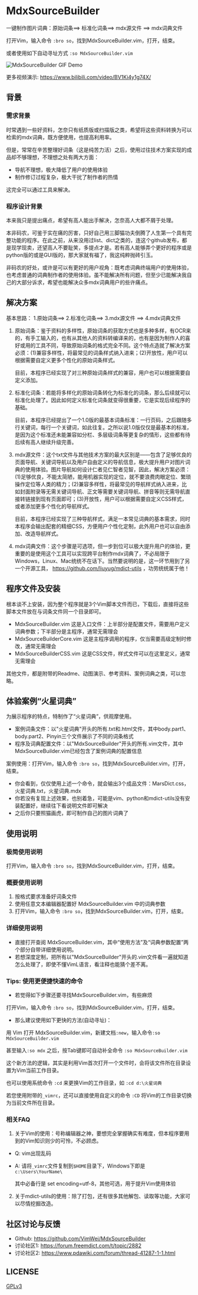 # MdxSourceBuilder

一键制作图片词典：原始词条==> 标准化词条==> mdx源文件 ==> mdx词典文件

打开Vim，输入命令 `:bro so`，找到MdxSourceBuilder.vim，打开，结束。

或者使用如下自动寻址方式 `:so MdxSourceBuilder.vim`

![MdxSourceBuilder GIF Demo](https://raw.githubusercontent.com/VimWei/MdxSourceBuilder/master/MdxSourceBuilderDemo.gif)

更多视频演示: https://www.bilibili.com/video/BV1Ki4y1g74X/

## 背景

### 需求背景

时常遇到一些好资料，怎奈只有纸质版或扫描版之类，希望将这些资料转换为可以检索的mdx词典，既方便使用，也提高利用率。

但是，常常在辛苦整理好词条（这是纯苦力活）之后，使用过往技术方案实现的成品却不够理想，不理想之处有两大方面：

* 导航不理想，极大降低了用户的使用体验
* 制作修订过程复杂，极大干扰了制作者的热情

这完全可以通过工具来解决。

### 程序设计背景

本来我只是提出痛点，希望有高人能出手解决，怎奈高人大都不屑于处理。

本非码农，可鉴于实在痛的厉害，只好自己用三脚猫功夫倒腾了人生第一个具有完整功能的程序。在此之前，从来没用过list、dict之类的，连这个github发布，都是现学现卖，还望高人不要耻笑，多提点才是。若有高人能够弄个更好的程序或是python版的或是GUI版的，那大家就有福了，我这纯粹抛砖引玉。

非码农的好处，或许是可以有更好的用户视角：既考虑词典终端用户的使用体验，也考虑普通的词典制作者的使用体验。虽不能解决所有问题，但至少已能解决我自己的大部分诉求，希望也能解决众多mdx词典用户的些许痛点。

## 解决方案

基本思路： 1.原始词条==> 2.标准化词条==> 3.mdx源文件 ==> 4.mdx词典文件

1. 原始词条：鉴于资料的多样性，原始词条的获取方式也是多种多样，有OCR来的，有手工输入的，也有从其他人的资料转编译来的，也有是因为制作人的喜好或用的工具不同，导致原始词条的格式完全不同。这个特点造就了解决方案必须：(1)兼容多样性，将最常见的词条样式纳入进来；(2)开放性，用户可以根据需要自定义更多个性化的原始词条样式。

    目前，本程序已经实现了对三种原始词条样式的兼容，用户也可以根据需要自定义添加。

2. 标准化词条：若能将多样化的原始词条转化为标准化的词条，那么后续就可以标准化处理了。因此如何定义标准化词条就变得很重要，它是实现后续程序的基础。

    目前，本程序已经提出了一个1.0版的最基本词条标准：一行页码，之后跟随多行关键词，每行一个关键词，如此往复。之所以说1.0版仅仅是最基本的标准，是因为这个标准还未能兼容如分栏、多层级词条等更复杂的情形，这些都有待后续有高人继续升级完善。

3. mdx源文件：这个txt文件与其他技术方案的最大区别是——包含了足够优良的页面导航、关键词导航以及用户自由定义的导航信息，极大提升用户对图片词典的使用体验。图片导航如何设计仁者见仁智者见智，因此，解决方案必须：(1)足够优良，不能太简陋，能用机器实现的定位，就不要浪费肉眼定位、繁琐操作定位等人类的精力；(2)兼容多样性，将最常见的导航样式纳入进来，比如封面附录等无需关键词导航、正文等需要关键词导航、拼音等则无需导航直接转链接到现有页面即可；(3)开放性，用户可以根据需要自定义CSS样式，或者添加更多个性化的导航样式。

    目前，本程序已经实现了三种导航样式，满足一本常见词典的基本需求，同时本程序会输出配套的精细CSS，方便用户个性化定制，此外用户也可以自由添加、改造导航样式。

4. mdx词典文件：这个步骤是可选项，但一步到位可以极大提升用户的体验，更重要的是使用这个工具可以实现跨平台制作mdx词典了，不必局限于Windows，Linux、Mac统统不在话下。当然要说明的是，这一环节用到了另一个开源工具， https://github.com/liuyug/mdict-utils ，功劳统统属于他！

## 程序文件及安装

根本谈不上安装，因为整个程序就是3个Vim脚本文件而已，下载后，直接将这些脚本文件放在与词条文件同一个目录即可。

* MdxSourceBuilder.vim  这是入口文件：上半部分是配置文件，需要用户定义词典参数；下半部分是主程序，通常无需理会
* MdxSourceBuilderCore.vim  这是主程序调用的程序，仅当需要高级定制时修改，通常无需理会
* MdxSourceBuilderCSS.vim  这是CSS文件，样式文件可以在这里定义，通常无需理会

其他文件，都是附带的Readme、动图演示、参考资料、案例词典之类，可以忽略。

## 体验案例“火星词典”

为展示程序的特点，特制作了“火星词典”，供观摩使用。

* 案例词条文件：以"火星词典"开头的所有.txt和.html文件，其中body.part1、body.part2、Pinyin三个文件展示了不同的词条格式
* 程序及词典配置文件：以"MdxSourceBuilder"开头的所有.vim文件，其中MdxSourceBuilder.vim已经包含了案例词典的配置信息

案例使用：打开Vim，输入命令 `:bro so`，找到MdxSourceBuilder.vim，打开，结束。

* 你会看到，仅仅使用上述一个命令，就会输出3个成品文件：MarsDict.css，火星词典.txt，火星词典.mdx
* 你若没有复现上述效果，也别着急，可能是vim、python和mdict-utils没有安装配置好，继续往下看说明文件即可解决
* 之后你只要照猫画虎，即可制作自己的图片词典了

## 使用说明

### 极简使用说明

打开Vim，输入命令 `:bro so`，找到MdxSourceBuilder.vim，打开，结束。

### 概要使用说明

1. 按格式要求准备好词条文件
2. 使用任意文本编辑器配置好 MdxSourceBuilder.vim 中的词典参数
3. 打开Vim，输入命令 `:bro so`，找到MdxSourceBuilder.vim，打开，结束。

### 详细使用说明

* 直接打开查阅 MdxSourceBuilder.vim，其中“使用方法”及“词典参数配置”两个部分自带详细使用说明。
* 若想深度定制，把所有以"MdxSourceBuilder"开头的.vim文件看一遍就知道怎么处理了，即使不懂VimL语言，看注释也能猜个差不离。

### Tips: 使用更便捷快速的命令

* 若觉得如下步骤还要寻找MdxSourceBuilder.vim，有些麻烦

打开Vim，输入命令 `:bro so`，找到MdxSourceBuilder.vim，打开，结束。

* 那么建议使用如下更快的方法(自动寻址)：

用 Vim 打开 MdxSourceBuilder.vim，新建文档`:new`，输入命令`:so MdxSourceBuilder.vim`

甚至输入`:so mdx` 之后，按Tab键即可自动补全命令 `:so MdxSourceBuilder.vim`

这个新方法的逻辑，其实是利用Vim首次打开一个文件时，会将该文件所在目录设置为Vim当前工作目录。

也可以使用系统命令 `:cd` 来更换Vim的工作目录，如 `:cd d:\火星词典`

若您使用附带的`_vimrc`，还可以直接使用自定义的命令 `:CD` 将Vim的工作目录切换为当前文件所在目录。

### 相关FAQ

1. 关于Vim的使用：号称编辑器之神，要想完全掌握确实有难度，但本程序要用到的Vim知识则少的可怜，不必顾虑。

* Q: vim出现乱码
* A: 请将`_vimrc`文件复制到`$HOME`目录下，Windows下即是`c:\Users\YourName\`

     其中必备行是 set encoding=utf-8，其他可选，用于提升Vim使用体验

2. 关于mdict-utils的使用：除了打包，还有很多其他解包、读取等功能，大家可以尽情挖掘改造。

## 社区讨论与反馈

* Github: https://github.com/VimWei/MdxSourceBuilder
* 讨论社区1: https://forum.freemdict.com/t/topic/2882
* 讨论社区2: https://www.pdawiki.com/forum/thread-41287-1-1.html

## LICENSE

[GPLv3](https://www.gnu.org/licenses/gpl-3.0.en.html)
